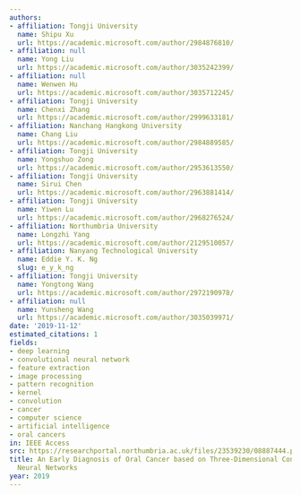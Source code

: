 ```yaml
---
authors:
- affiliation: Tongji University
  name: Shipu Xu
  url: https://academic.microsoft.com/author/2984876810/
- affiliation: null
  name: Yong Liu
  url: https://academic.microsoft.com/author/3035242399/
- affiliation: null
  name: Wenwen Hu
  url: https://academic.microsoft.com/author/3035712245/
- affiliation: Tongji University
  name: Chenxi Zhang
  url: https://academic.microsoft.com/author/2999633181/
- affiliation: Nanchang Hangkong University
  name: Chang Liu
  url: https://academic.microsoft.com/author/2984889585/
- affiliation: Tongji University
  name: Yongshuo Zong
  url: https://academic.microsoft.com/author/2953613550/
- affiliation: Tongji University
  name: Sirui Chen
  url: https://academic.microsoft.com/author/2963881414/
- affiliation: Tongji University
  name: Yiwen Lu
  url: https://academic.microsoft.com/author/2968276524/
- affiliation: Northumbria University
  name: Longzhi Yang
  url: https://academic.microsoft.com/author/2129510057/
- affiliation: Nanyang Technological University
  name: Eddie Y. K. Ng
  slug: e_y_k_ng
- affiliation: Tongji University
  name: Yongtong Wang
  url: https://academic.microsoft.com/author/2972190978/
- affiliation: null
  name: Yunsheng Wang
  url: https://academic.microsoft.com/author/3035039971/
date: '2019-11-12'
estimated_citations: 1
fields:
- deep learning
- convolutional neural network
- feature extraction
- image processing
- pattern recognition
- kernel
- convolution
- cancer
- computer science
- artificial intelligence
- oral cancers
in: IEEE Access
src: https://researchportal.northumbria.ac.uk/files/23539230/08887444.pdf
title: An Early Diagnosis of Oral Cancer based on Three-Dimensional Convolutional
  Neural Networks
year: 2019
---
```

